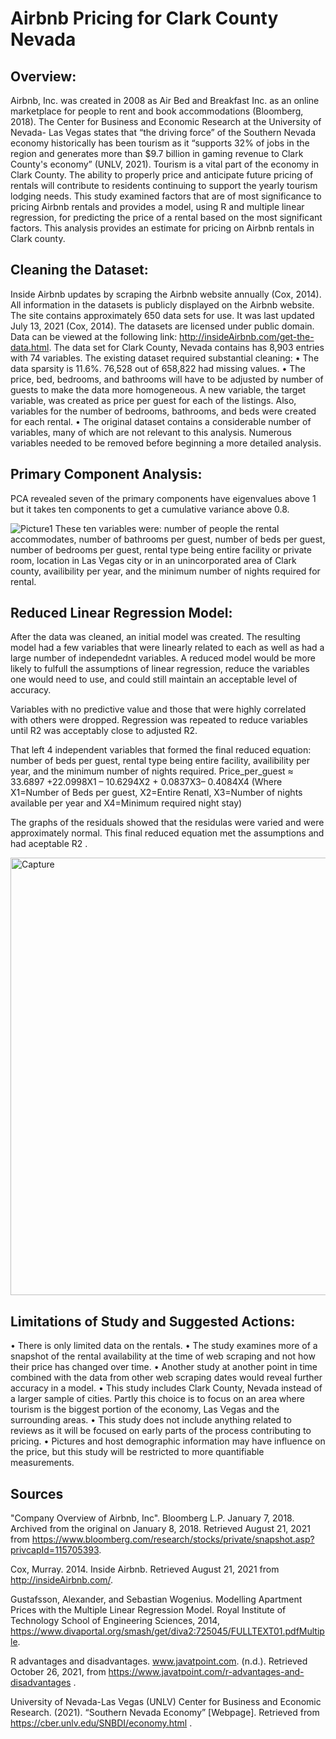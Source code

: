 # Airbnb Pricing for Clark County Nevada

## Overview:
Airbnb, Inc. was created in 2008 as Air Bed and Breakfast Inc. as an online marketplace for people to rent and book accommodations (Bloomberg, 2018). The Center for Business and Economic Research at the University of Nevada- Las Vegas states that “the driving force” of the Southern Nevada economy historically has been tourism as it “supports 32% of jobs in the region and generates more than $9.7 billion in gaming revenue to Clark County's economy” (UNLV, 2021). Tourism is a vital part of the economy in Clark County. The ability to properly price and anticipate future pricing of rentals will contribute to residents continuing to support the yearly tourism lodging needs. 
This study examined factors that are of most significance to pricing Airbnb rentals and provides a model, using R and multiple linear regression, for predicting the price of a rental based on the most significant factors. This analysis provides an estimate for pricing on Airbnb rentals in Clark county. 
	
## Cleaning the Dataset:
Inside Airbnb updates by scraping the Airbnb website annually (Cox, 2014). All information in the datasets is publicly displayed on the Airbnb website. The site contains approximately 650 data sets for use. It was last updated July 13, 2021 (Cox, 2014). The datasets are licensed under public domain. Data can be viewed at the following link: http://insideAirbnb.com/get-the-data.html. 
The data set for Clark County, Nevada contains has 8,903 entries with 74 variables. The existing dataset required substantial cleaning: 
•	The data sparsity is 11.6%. 76,528 out of 658,822 had missing values. 
•	The price, bed, bedrooms, and bathrooms will have to be adjusted by number of guests to make the data more homogeneous. A new variable, the target variable, was created as price per guest for each of the listings. Also, variables for the number of bedrooms, bathrooms, and beds were created for each rental. 
•	The original dataset contains a considerable number of variables, many of which are not relevant to this analysis. Numerous variables needed to be removed before beginning a more detailed analysis. 


## Primary Component Analysis:

PCA revealed seven of the primary components have eigenvalues above 1 but it takes ten components to get a cumulative variance above 0.8.

![Picture1](https://github.com/HLPetersen/Masters_Capstone/assets/116980760/70065bcf-1fa4-4bd0-a63b-1777452b1552)
These ten variables were: number of people the rental accommodates, number of bathrooms per guest, number of beds per guest, number of bedrooms per guest, rental type being entire facility or private room, location in Las Vegas city or in an unincorporated area of Clark county, availibility per year, and the minimum number of nights required for rental. 

## Reduced Linear Regression Model:

After the data was cleaned, an initial model was created. The resulting model had a few variables that were linearly related to each as well as had a large number of independednt variables. A reduced model would be more likely to fulfull the assumptions of linear regression, reduce the variables one would need to use, and could still maintain an acceptable level of accuracy.

Variables with no predictive value and those that were highly correlated with others were dropped. Regression was repeated to reduce variables until R2 was acceptably close to adjusted R2.

That left 4 independent variables that formed the final reduced equation: number of beds per guest, rental type being entire facility, availibility per year, and the minimum number of nights required. Price_per_guest ≈ 33.6897 +22.0998X1 – 10.6294X2 + 0.0837X3– 0.4084X4 
(Where X1=Number of Beds per guest, X2=Entire Renatl, X3=Number of nights available per year and X4=Minimum required night stay) 

The graphs of the residuals showed that the residulas were varied and were approximately normal. This final reduced equation met the assumptions and had aceptable R2 .

<img width="700" alt="Capture" src="https://github.com/HLPetersen/Masters_Capstone/assets/116980760/fe41bcac-d848-4077-b487-8b8351006f05">

## Limitations of Study and Suggested Actions:

•	There is only limited data on the rentals. 
•	The study examines more of a snapshot of the rental availability at the time of web scraping and not how their price has changed over time. 
•	Another study at another point in time combined with the data from other web scraping dates would reveal further accuracy in a model. 
•	This study includes Clark County, Nevada instead of a larger sample of cities. Partly this choice is to focus on an area where tourism is the biggest portion of the economy, Las Vegas and the surrounding areas. 
•	This study does not include anything related to reviews as it will be focused on early parts of the process contributing to pricing. 
•	Pictures and host demographic information may have influence on the price, but this study will be restricted to more quantifiable measurements. 
 
## Sources

"Company Overview of Airbnb, Inc". Bloomberg L.P. January 7, 2018. Archived from the original on January 8, 2018. Retrieved August 21, 2021 from https://www.bloomberg.com/research/stocks/private/snapshot.asp?privcapId=115705393. 

Cox, Murray. 2014. Inside Airbnb. Retrieved August 21, 2021 from http://insideAirbnb.com/. 

Gustafsson, Alexander, and Sebastian Wogenius. Modelling Apartment Prices with the Multiple Linear Regression Model. Royal Institute of Technology School of Engineering Sciences, 2014, https://www.divaportal.org/smash/get/diva2:725045/FULLTEXT01.pdfMultiple. 

R advantages and disadvantages. www.javatpoint.com. (n.d.). Retrieved October 26, 2021, from https://www.javatpoint.com/r-advantages-and-disadvantages .

University of Nevada-Las Vegas (UNLV) Center for Business and Economic Research. (2021). “Southern Nevada Economy” [Webpage]. Retrieved from https://cber.unlv.edu/SNBDI/economy.html .


